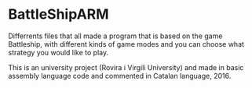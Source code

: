 # BattleShipARM
Differrents files that all made a program that is based on the game Battleship, with different kinds of game modes and you can choose what strategy you would like to play.  

This is an university project (Rovira i Virgili University) and made in basic assembly language code and commented in Catalan language, 2016.
